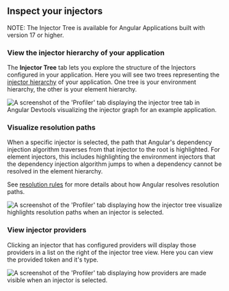 ## Inspect your injectors

NOTE: The Injector Tree is available for Angular Applications built with version 17 or higher.

### View the injector hierarchy of your application

The **Injector Tree** tab lets you explore the structure of the Injectors configured in your application. Here you will see two trees representing the [injector hierarchy](guide/di/hierarchical-dependency-injection) of your application. One tree is your environment hierarchy, the other is your element hierarchy.

<img src="assets/images/guide/devtools/di-injector-tree.png" alt="A screenshot of the 'Profiler' tab displaying the injector tree tab in Angular Devtools visualizing the injector graph for an example application.">

### Visualize resolution paths

When a specific injector is selected, the path that Angular's dependency injection algorithm traverses from that injector to the root is highlighted. For element injectors, this includes highlighting the environment injectors that the dependency injection algorithm jumps to when a dependency cannot be resolved in the element hierarchy.

See [resolution rules](guide/di/hierarchical-dependency-injection#resolution-rules) for more details about how Angular resolves resolution paths.

<img src="assets/images/guide/devtools/di-injector-tree-selected.png" alt="A screenshot of the 'Profiler' tab displaying how the injector tree visualize highlights resolution paths when an injector is selected.">

### View injector providers

Clicking an injector that has configured providers will display those providers in a list on the right of the injector tree view. Here you can view the provided token and it's type.

<img src="assets/images/guide/devtools/di-injector-tree-providers.png" alt="A screenshot of the 'Profiler' tab displaying how providers are made visible when an injector is selected.">
